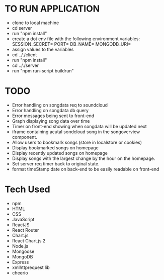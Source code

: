 # TO RUN APPLICATION 
- clone to local machine
- cd server
- run "npm install"
- create a dot env file with the following environment variables:
SESSION_SECRET=
PORT=
DB_NAME=
MONGODB_URI=
- assign values to the variables
- cd .././client
- run "npm install"
- cd .././server
- run "npm run-script buildrun"


# TODO 
- Error handling on songdata req to soundcloud
- Error handling on songdata db query
- Error messages being sent to front-end
- Graph displaying song data over time
- Timer on front-end showing when songdata will be updated next
- iframe containing acutal sondcloud song in the songoverview component.
- Allow users to bookmark songs (store in localstore or cookies)
- Display bookmarked songs on homepage
- Display recently updated songs on homepage
- Display songs with the largest change by the hour on the homepage.
- Set server req timer back to original state.
- format timeStamp date on back-end to be easily readable on front-end
# Tech Used
- npm
- HTML
- CSS
- JavaScript
- ReactJS
- React Router
- Chart.js
- React Chart.js 2
- Node.js
- Mongoose
- MongoDB
- Express
- xmlhttprequest lib
- cheerio